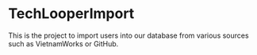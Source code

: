 # TechLooperImport
This is the project to import users into our database from various sources such as VietnamWorks or GitHub.
